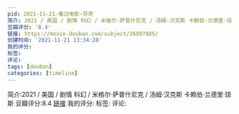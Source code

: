 ```yaml
---
pid: 2021-11-21-看过电影-芬奇
简介: 2021 / 美国 / 剧情 科幻 / 米格尔·萨普什尼克 / 汤姆·汉克斯 卡赖伯·兰德里·琼斯
豆瓣评分: '8.4'
链接: https://movie.douban.com/subject/26897885/
创建时间: '2021-11-21 13:34:28'
我的评分:
标签:
评论:
tags: [douban]
categories: [timeline]
---
```

简介:2021 / 美国 / 剧情 科幻 / 米格尔·萨普什尼克 / 汤姆·汉克斯 卡赖伯·兰德里·琼斯
豆瓣评分:8.4
[链接](https://movie.douban.com/subject/26897885/)
我的评分:
标签:
评论:
